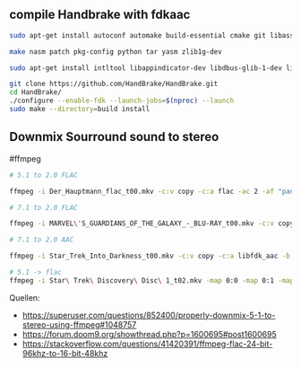 ## compile Handbrake with fdkaac

```bash
sudo apt-get install autoconf automake build-essential cmake git libass-dev libbz2-dev libfontconfig1-dev libfreetype6-dev libfribidi-dev libharfbuzz-dev libjansson-dev liblzma-dev libmp3lame-dev libogg-dev libopus-dev libsamplerate-dev libspeex-dev libtheora-dev libtool libtool-bin libvorbis-dev libx264-dev libxml2-dev m4 

make nasm patch pkg-config python tar yasm zlib1g-dev

sudo apt-get install intltool libappindicator-dev libdbus-glib-1-dev libglib2.0-dev libgstreamer1.0-dev libgstreamer-plugins-base1.0-dev libgtk-3-dev libgudev-1.0-dev libnotify-dev libwebkitgtk-3.0-dev

git clone https://github.com/HandBrake/HandBrake.git
cd HandBrake/
./configure --enable-fdk --launch-jobs=$(nproc) --launch
sudo make --directory=build install
```

## Downmix Sourround sound to stereo
#ffmpeg

```bash
# 5.1 to 2.0 FLAC

ffmpeg -i Der_Hauptmann_flac_t00.mkv -c:v copy -c:a flac -ac 2 -af "pan=stereo|FL < 1.0*FL + 0.7071*FC + 1.0*BL + 0.7071*LFE|FR < 1.0*FR + 0.7071*FC + 1.0*BR + 0.7071LFE" -sample_fmt s16 stereo.mkv

# 7.1 to 2.0 FLAC

ffmpeg -i MARVEL\'S_GUARDIANS_OF_THE_GALAXY_-_BLU-RAY_t00.mkv -c:v copy -c:a flac -ac 2 -af "pan=stereo|FL < 1.0*FL + 0.7071*FC + 1.0*BL + 1.0*SL + 0.7071*LFE|FR < 1.0*FR + 0.7071*FC + 1.0*BR + 1.0*SR + 0.7071*LFE" -sample_fmt s16 stereo.mkv

# 7.1 to 2.0 AAC

ffmpeg -i Star_Trek_Into_Darkness_t00.mkv -c:v copy -c:a libfdk_aac -b:a 512k -cutoff 20000 -ac 2 -af "pan=stereo|FL < 1.0*FL + 0.7071*FC + 1.0*BL + 1.0*SL + 0.7071*LFE|FR < 1.0*FR + 0.7071*FC + 1.0*BR + 1.0*SR + 0.7071*LFE"  stereo.mkv

# 5.1 -> flac
ffmpeg -i Star\ Trek\ Discovery\ Disc\ 1_t02.mkv -map 0:0 -map 0:1 -map 0:2 -c:v copy -c:a flac -ac 2 -af "pan=stereo|FL < 1.0*FL + 0.7071*FC + 1.0*BL + 0.7071*LFE|FR < 1.0*FR + 0.7071*FC + 1.0*BR + 0.7071LFE" -sample_fmt s16 -c:s copy e01-stereo-flac.mkv
```

Quellen:
- https://superuser.com/questions/852400/properly-downmix-5-1-to-stereo-using-ffmpeg#1048757
- https://forum.doom9.org/showthread.php?p=1600695#post1600695
- https://stackoverflow.com/questions/41420391/ffmpeg-flac-24-bit-96khz-to-16-bit-48khz